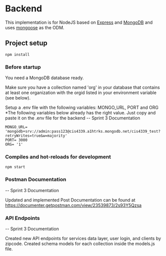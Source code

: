 # Backend

This implementation is for NodeJS based on [Express](https://expressjs.com/) and [MongoDB](https://www.mongodb.com/) and uses [mongoose](https://mongoosejs.com/) as the ODM.

## Project setup

    npm install

### Before startup
You need a MongoDB database ready.

Make sure you have a collection named 'org' in your database that contains at least one organization with the orgid listed in your environment variable (see below).

Setup a .env file with the following variables: MONGO_URL, PORT and ORG
*The following variables below already has the right value. Just copy and paste it on the .env file for the backend
-- Sprint 3 Documentation

    MONGO_URL= 'mongodb+srv://admin:pass123@cis4339.a1htrks.mongodb.net/cis4339_test?retryWrites=true&w=majority'
    PORT= 3000
    ORG= '1'

### Compiles and hot-reloads for development

    npm start

### Postman Documentation
-- Sprint 3 Documentation

Updated and implemented Post Documentation can be found at <https://documenter.getpostman.com/view/23539873/2s93Y5Qzsa>

### API Endpoints
-- Sprint 3 Documentation

Created new API endpoints for services data layer, user login, and clients by zipcode. Created schema models for each
collection inside the models.js file.
